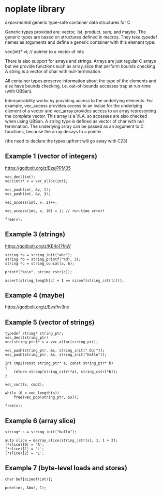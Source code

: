 
noplate library
===============

*experimental* generic type-safe container data structures for C


Generic types provided are: vector, list, product, sum, and
maybe. The generic types are based on structures defined in
macros. They take typedef names as arguments and define a
generic container with this element type:

vec(int)* vi; // pointer to a vector of ints


There is also support for arrays and strings. Arrays are just
regular C arrays but we provide functions such as array_slice
that perform bounds checking. A string is a vector of char
with null-termination.


All container types preserve information about the type of
the elements and also have bounds checking, i.e. out-of-bounds
accesses trap at run-time (with UBSan).


Interoperability works by providing access to the underlying
elements. For example, vec_access provides access to an
lvalue for the underlying element of a vector and vec_array
provides access to an array representing the complete vector.
This array is a VLA, so accesses are also checked when using
UBSan. A string type is defined as vector of char with
null termination. The underlying array can be passed as
an argument to C functions, because the array decays to
a pointer.



(the need to declare the types upfront will go away with C23)


Example 1 (vector of integers)
------------------------------

https://godbolt.org/z/EzejPPM35

	vec_decl(int);
	vec(int)* v = vec_alloc(int);

	vec_push(int, &v, 1);
	vec_push(int, &v, 3);

	vec_access(int, v, 1)++;

	vec_access(int, v, 10) = 1;	// run-time error!

	free(v);


Example 3 (strings)
-------------------

https://godbolt.org/z/KE4o17fnW

    string *a = string_init("abc");
    string *b = string_printf("%d", 3);
    string *c = string_concat(a, b);

    printf("%s\n", string_cstr(c));

    assert(string_length(c) + 1 == sizeof(string_cstr(c)));



Example 4 (maybe)
-----------------

https://godbolt.org/z/Evsfhv3no


Example 5 (vector of strings)
-----------------------------

	typedef string* string_ptr;
	vec_decl(string_ptr)
	vec(string_ptr)* s = vec_alloc(string_ptr);

	vec_push(string_ptr, &s, string_init(" Du!"));
	vec_push(string_ptr, &s, string_init("Hallo"));

	int cmp2(const string_ptr* a, const string_ptr* b)
	{
		return strcmp(string_cstr(*a), string_cstr(*b));
	}

	vec_sort(s, cmp2);

	while (0 < vec_length(s))
		free(vec_pop(string_ptr, &s));

	free(s);



Example 6 (array slice)
-----------------------

	string* s = string_init("hallo");

	auto slice = &array_slice(string_cstr(s), 1, 1 + 3);
	(*slice)[0] = 'A';
	(*slice)[1] = 'L';
	(*slice)[2] = 'L';




Example 7 (byte-level loads and stores)
---------------------------------------

	char buf[sizeof(int)];

	poke(int, &buf, 1);




